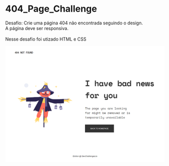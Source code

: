 # 404_Page_Challenge
Desafio: Crie uma página 404 não encontrada seguindo o design.<br /> A página deve ser responsiva. <br />
<br />Nesse desafio foi utizado HTML e CSS

<p align="center">
  <img src="https://raw.githubusercontent.com/Elxilon/devchall-1/main/preview.PNG"/>
</p>
